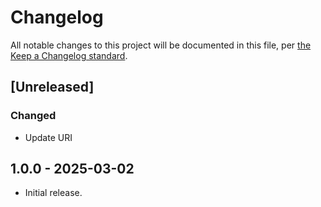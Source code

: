 # Changelog

All notable changes to this project will be documented in this file, per [the Keep a Changelog standard](http://keepachangelog.com/).

## [Unreleased]

### Changed

- Update URI

## 1.0.0 - 2025-03-02

- Initial release.
